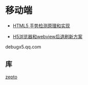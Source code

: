 # 移动端

- [HTML5 手势检测原理和实现](https://zhuanlan.zhihu.com/p/21927991)

- [H5浏览器和webview后退刷新方案](http://hzxiaosheng.bitbucket.org/work/2015/09/23/refresh-webpage-on-history-back-for-mobile-browser-and-webview.html?hmsr=toutiao.io&utm_medium=toutiao.io&utm_source=toutiao.io)

debugx5.qq.com
## 库
[zepto](https://github.com/madrobby/zepto#zepto-modules)
